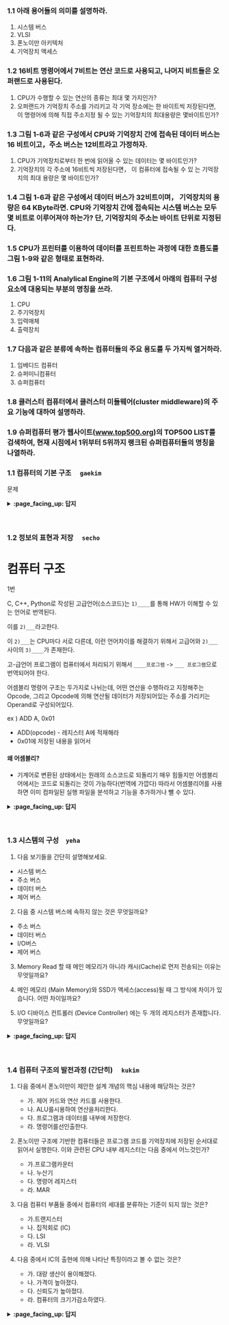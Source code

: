 ### 1.1 아래 용어들의 의미를 설명하라.
1) 시스템 버스
2) VLSI
3) 폰노이만 아키텍처
4) 기억장치 액세스

### 1.2 16비트 명령어에서 7비트는 연산 코드로 사용되고, 나머지 비트들은 오퍼랜드로 사용된다.
1) CPU가 수행할 수 있는 연산의 종류는 최대 몇 가지인가?
2) 오퍼랜드가 기억장치 주소를 가리키고 각 기억 장소에는 한 바이트씩 저장된다면, 이 명령어에 의해 직접 주소지정 될 수 있는 기억장치의 최대용량은 몇바이트인가?

### 1.3 그림 1-6과 같은 구성에서 CPU와 기억장치 간에 접속된 데이터 버스는 16 비트이고，주소 버스는 12비트라고 가정하자.
1) CPU가 기억장치로부터 한 번에 읽어올 수 있는 데이터는 몇 바이트인가?
2) 기억장치의 각 주소에 16비트씩 저장된다면， 이 컴퓨터에 접속될 수 있 는 기억장치의 최대 용량은 몇 바이트인가?

### 1.4 그림 1-6과 같은 구성에서 데이터 버스가 32비트이며， 기억장치의 용량은 64 KByte라면. CPU와 기억장치 간에 접속되는 시스템 버스는 모두 몇 비트로 이루어져야 하는가? 단, 기억장치의 주소는 바이트 단위로 지정된다.
### 1.5 CPU가 프린터를 이용하여 데이터를 프린트하는 과정에 대한 흐름도를 그림 1-9와 같은 형태로 표현하라.
### 1.6 그림 1-11의 Analylical Engine의 기본 구조에서 아래의 컴퓨터 구성 요소에 대응되는 부분의 명칭을 쓰라.
1) CPU
2) 주기억장치
3) 입력매체
4) 출력장치

### 1.7 다음과 같은 분류에 속하는 컴퓨터들의 주요 용도를 두 가지씩 열거하라.
1) 임베디드 컴퓨터
2) 슈퍼미니컴퓨터
3) 슈퍼컴퓨터

### 1.8 클러스터 컴퓨터에서 클러스터 미들웨어(cluster middleware)의 주요 기능에 대하여 설명하라.
### 1.9 슈퍼컴퓨터 평가 웹사이트(www.top500.org)의 TOP500 LlST를 검색하여, 현재 시점에서 1위부터 5위까지 랭크된 슈퍼컴퓨터들의 명칭을 나열하라.

### 1.1 컴퓨터의 기본 구조　	`gaekim`

문제

<details>
<summary> <b> :page_facing_up: 답지 </b>  </summary>
<div markdown="1">
  
  답지 
  
</div>
</details>
<br><br>


### 1.2 정보의 표현과 저장　	`secho`

# 컴퓨터 구조



1번

C, C++, Python로 작성된 고급언어(소스코드)는 `1)____`를 통해 HW가 이해할 수 있는 언어로 번역된다.

이를 `2)___`라고한다.

이 `2)___`는 CPU마다 서로 다른데, 이런 언어차이를 해결하기 위해서 고급어와 `2)___` 사이의 `3)____`가 존재한다.

고-급언어 프로그램이 컴퓨터에서 처리되기 위해서  `____프로그램` -> `___ 프로그램`으로 번역되어야 한다.



어셈블리 명령어 구조는 두가지로 나뉘는데, 어떤 연산을 수행하라고 지정해주는 Opcode, 그리고 Opcode에 의해 연산될 데이터가 저장되어있는 주소를 가리키는 Operand로 구성되어있다.

ex ) ADD A, 0x01

- ADD(opcode) - 레지스터 A에 적재해라
- 0x01에 저장된 내용을 읽어서





#### 왜 어셈블리?

+ 기계어로 변환된 상태에서는 원래의 소스코드로 되돌리기 매우 힘들지만 어셈블리어에서는 코드로 되돌리는 것이 가능하다(번역에 가깝다) 따라서 어셈블리어를 사용하면 이미 컴파일된 실행 파일을 분석하고 기능을 추가하거나 뺼 수 있다.

<details>
<summary> <b> :page_facing_up: 답지 </b>  </summary>
<div markdown="1">
  
1번

C, C++, Python로 작성된 고급언어(소스코드)는 `1)컴파일러`를 통해 HW가 이해할 수 있는 언어로 번역된다.

이를 `2)기계어`라고한다.

이 `2)기계어`는 CPU마다 서로 다른데, 이런 언어차이를 해결하기 위해서 고급어와 `2)기계어` 사이의 `3)어셈블리` Language가 존재한다.

고-급언어 프로그램이 컴퓨터에서 처리되기 위해서  `3)어셈블리 프로그램` -> `2)기계어 프로그램`으로 번역되어야 한다. 
  
</div>
</details>
<br><br>


### 1.3 시스템의 구성　`yeha`

1. 다음 보기들을 간단히 설명해보세요.

 - 시스템 버스 
 - 주소 버스
 - 데이터 버스
 - 제어 버스 

2. 다음 중 시스템 버스에 속하지 않는 것은 무엇일까요?

- 주소 버스 
- 데이터 버스 
- I/O버스 
- 제어 버스

3. Memory Read 할 때 메인 메모리가 아니라 캐시(Cache)로 먼저 전송되는 이유는 무엇일까요?

4. 메인 메모리 (Main Memory)와 SSD가 액세스(access)될 때 그 방식에 차이가 있습니다. 어떤 차이일까요?  

5. I/O 디바이스 컨트롤러 (Device Controller) 에는 두 개의 레지스터가 존재합니다. 무엇일까요? 

<details>
<summary> <b> :page_facing_up: 답지 </b>  </summary>
<div markdown="1">

1. 다음 보기들을 간단히 설명해보세요.

 - 시스템 버스 
 - 주소 버스
 - 데이터 버스
 - 제어 버스 
  
> 정답 : 
시스템 버스 (system bus) : CPU와 시스템 내 다른 요소들 간의 정보교환 통로  
주소 버스 (address bus) : CPU가 외부로 발생하는 주소 정보를 전송하는 신호 선들의 집합. 단방향성(uni-directional). CPU에서 발생 ——(주소 정보)-—> 기억장치, I/O장치   
데이터 버스 (data bus) : CPU가 기억장치 혹은 I/O 장치와의 사이에 데이터를 전송하기 위한 신호 선들의 집합. 양방향성(bi-directional transfer).  읽기와 쓰기 동작 모두 지원하기 때문.   
제어 버스 (control bus) : CPU가 시스템 내의 각종 요소들의 동작을 제어하는데 필요한 신호 선들의 집합  

2. 다음 중 시스템 버스에 속하지 않는 것은 무엇일까요?

- 주소 버스 
- 데이터 버스 
- I/O버스 
- 제어 버스

> 정답 : 
I/O버스

3. Memory Read 할 때 메인 메모리가 아니라 캐시(Cache)로 먼저 전송되는 이유는 무엇일까요?

> 정답 : 
캐시에 저장된 데이터는 메인 메모리에 저장된 데이터 중 CPU가 금방 읽을 것같은, 그럴 가능성이 높은 데이터들이다.  
캐시에서 먼저 검색하고 그 캐시 안에 데이터가 있으면 데이터 버스를 통해서 CPU로 전해주고 Read가 끝난다.

4. 메인 메모리 (Main Memory)와 SSD가 액세스(access)될 때 그 방식에 차이가 있습니다. 어떤 차이일까요?  

> 정답 :
메인 메모리 : 시스템 버스(System Bus)에 직접 연결됨. CPU가 레지스터를 통해 액세스함. 등등  
SSD : 별도의 컨트롤러를 통해 시스템 버스에 액세스함. 직접 액세스 하지 못함. 등등  
왜? SSD를 총괄하는 표준을 만들 수 없어서 컨트롤러를 둠  

5. I/O 디바이스 컨트롤러 (Device Controller) 에는 두 개의 레지스터가 존재합니다. 무엇일까요? 

> 정답 :
상태 레지스터 (status register), 데이터 레지스터(data register)  
상태 레지스터 (status register) : I/O 장치의 상태를 나타내는 비트들을 저장하는 레지스터  
데이터 레지스터(data register) : CPU와 I/O 장치 간의 임시 데이터 기억장치  

</div>
</details>
<br><br>

### 1.4 컴퓨터 구조의 발전과정 (간단히)　	`kukim`	

1. 다음 중에서 폰노이만이 제안한 설계 개념의 핵심 내용에 해당하는 것은?
    - 가. 제어 카드와 연산 카드를 사용한다.
    - 나. ALU를시용하여 연산을처리한다.
    - 다. 프로그램과 데이터를 내부에 저장한다.
    - 라. 명령어를선인출한다.

2. 폰노이만 구조에 기반한 컴퓨터들은 프로그램 코드를 기억장치에 저장된 순서대로 읽어서 실행한다. 이와 관련된 CPU 내부 레지스터는 다음 중에서 어느것인가?
    - 가.프로그램카운터
    - 나. 누산기
    - 다. 명령어 레지스터
    - 라. MAR

3. 다음 컴퓨터 부품들 중에서 컴퓨터의 세대를 분류하는 기준이 되지 않는 것은?
    - 가.트랜지스터
    - 나. 집적회로 (IC)
    - 다. LSI
    - 라. VLSI

4. 다음 중에서 IC의 출현에 의해 나타난 특징이라고 볼 수 없는 것은?
    - 가. 대량 생산이 용이해졌다.
    - 나. 가격이 높아졌다.
    - 다. 신뢰도가 높아졌다.
    - 라. 컴퓨터의 크기가감소하였다.
    
<details>
<summary> <b> :page_facing_up: 답지 </b>  </summary>
<div markdown="1">
  
1. 다음 중에서 폰노이만이 제안한 설계 개념의 핵심 내용에 해당하는 것은?
    - 가. 제어 카드와 연산 카드를 사용한다.
    - 나. ALU를시용하여 연산을처리한다.
    - 다. 프로그램과 데이터를 내부에 저장한다.
    - 라. 명령어를선인출한다.
    - 정답 : 다 - 프로그램과 데이터를 내부에 저장한다 → 폰노이만 이전 컴퓨터들은 속도가 매우 느렸고 프로그램을 저장하고 변경하는 것이 불가능 했는데 프로그램과 데이터를 기억장치에 저장하고 변경하여 Stored-program 개념을 사용하였다. 그 특징으로는 2진수 체계를 사용하며 프로그램과 데이터를 내부에 저장하는 것이다.

2. 폰노이만 구조에 기반한 컴퓨터들은 프로그램 코드를 기억장치에 저장된 순서대로 읽어서 실행한다. 이와 관련된 CPU 내부 레지스터는 다음 중에서 어느것인가?
    - 가.프로그램카운터
    - 나. 누산기
    - 다. 명령어 레지스터
    - 라. MAR
    - 정답 : 가 - 프로그램 카운터(PC)

3. 다음 컴퓨터 부품들 중에서 컴퓨터의 세대를 분류하는 기준이 되지 않는 것은?
    - 가.트랜지스터
    - 나. 집적회로 (IC)
    - 다. LSI
    - 라. VLSI
    - 정답 : 라 - VLSI,
        - 1세대 : 진공관, 2세대 : 트랜지스터. 3세대 : 집적회로(IC) , 4세대 : LSI(Large Scale IC), 마이크로프로세서

4. 다음 중에서 IC의 출현에 의해 나타난 특징이라고 볼 수 없는 것은?
    - 가. 대량 생산이 용이해졌다.
    - 나. 가격이 높아졌다.
    - 다. 신뢰도가 높아졌다.
    - 라. 컴퓨터의 크기가감소하였다.
    - 정답 : 나 - 가격이 높아졌다. → 가격이 낮아졌다.  
</div>
</details>
<br><br>
